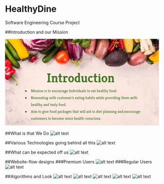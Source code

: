 # HealthyDine
Software Engineering Course Project

##Introduction and our Mission

![alt text](https://github.com/propranu6/healthydine/blob/spotlight/Screenshot%20(17).png?raw=true)

##What is that We Do
![alt text](https://github.com/[propranu6]/[healthydine]/blob/[spotlight]/intro.jpg?raw=true)

##Various Technologies going behind all this
![alt text](https://github.com/[propranu6]/[healthydine]/blob/[spotlight]/intro.jpg?raw=true)

##What can be expected off us
![alt text](https://github.com/[propranu6]/[healthydine]/blob/[spotlight]/intro.jpg?raw=true)

##Website-flow designs
###Premium Users
![alt text](https://github.com/[propranu6]/[healthydine]/blob/[spotlight]/intro.jpg?raw=true)
###Regular Users
![alt text](https://github.com/[propranu6]/[healthydine]/blob/[spotlight]/intro.jpg?raw=true)

##Algorithms and Look
![alt text](https://github.com/[propranu6]/[healthydine]/blob/[spotlight]/intro.jpg?raw=true)
![alt text](https://github.com/[propranu6]/[healthydine]/blob/[spotlight]/intro.jpg?raw=true)
![alt text](https://github.com/[propranu6]/[healthydine]/blob/[spotlight]/intro.jpg?raw=true)
![alt text](https://github.com/[propranu6]/[healthydine]/blob/[spotlight]/intro.jpg?raw=true)
![alt text](https://github.com/[propranu6]/[healthydine]/blob/[spotlight]/intro.jpg?raw=true)
